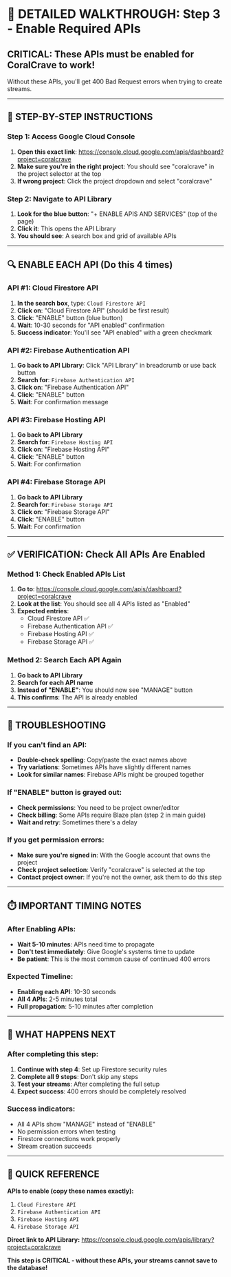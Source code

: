 # 🔑 DETAILED WALKTHROUGH: Step 3 - Enable Required APIs

## CRITICAL: These APIs must be enabled for CoralCrave to work!

Without these APIs, you'll get 400 Bad Request errors when trying to create streams.

---

## 🎯 STEP-BY-STEP INSTRUCTIONS

### Step 1: Access Google Cloud Console

1. **Open this exact link**: https://console.cloud.google.com/apis/dashboard?project=coralcrave
2. **Make sure you're in the right project**: You should see "coralcrave" in the project selector at the top
3. **If wrong project**: Click the project dropdown and select "coralcrave"

### Step 2: Navigate to API Library

1. **Look for the blue button**: "+ ENABLE APIS AND SERVICES" (top of the page)
2. **Click it**: This opens the API Library
3. **You should see**: A search box and grid of available APIs

---

## 🔍 ENABLE EACH API (Do this 4 times)

### API #1: Cloud Firestore API

1. **In the search box**, type: `Cloud Firestore API`
2. **Click on**: "Cloud Firestore API" (should be first result)
3. **Click**: "ENABLE" button (blue button)
4. **Wait**: 10-30 seconds for "API enabled" confirmation
5. **Success indicator**: You'll see "API enabled" with a green checkmark

### API #2: Firebase Authentication API

1. **Go back to API Library**: Click "API Library" in breadcrumb or use back button
2. **Search for**: `Firebase Authentication API`
3. **Click on**: "Firebase Authentication API"
4. **Click**: "ENABLE" button
5. **Wait**: For confirmation message

### API #3: Firebase Hosting API

1. **Go back to API Library**
2. **Search for**: `Firebase Hosting API`
3. **Click on**: "Firebase Hosting API"
4. **Click**: "ENABLE" button
5. **Wait**: For confirmation

### API #4: Firebase Storage API

1. **Go back to API Library**
2. **Search for**: `Firebase Storage API`
3. **Click on**: "Firebase Storage API"
4. **Click**: "ENABLE" button
5. **Wait**: For confirmation

---

## ✅ VERIFICATION: Check All APIs Are Enabled

### Method 1: Check Enabled APIs List

1. **Go to**: https://console.cloud.google.com/apis/dashboard?project=coralcrave
2. **Look at the list**: You should see all 4 APIs listed as "Enabled"
3. **Expected entries**:
   - Cloud Firestore API ✅
   - Firebase Authentication API ✅
   - Firebase Hosting API ✅
   - Firebase Storage API ✅

### Method 2: Search Each API Again

1. **Go back to API Library**
2. **Search for each API name**
3. **Instead of "ENABLE"**: You should now see "MANAGE" button
4. **This confirms**: The API is already enabled

---

## 🚨 TROUBLESHOOTING

### If you can't find an API:

- **Double-check spelling**: Copy/paste the exact names above
- **Try variations**: Sometimes APIs have slightly different names
- **Look for similar names**: Firebase APIs might be grouped together

### If "ENABLE" button is grayed out:

- **Check permissions**: You need to be project owner/editor
- **Check billing**: Some APIs require Blaze plan (step 2 in main guide)
- **Wait and retry**: Sometimes there's a delay

### If you get permission errors:

- **Make sure you're signed in**: With the Google account that owns the project
- **Check project selection**: Verify "coralcrave" is selected at the top
- **Contact project owner**: If you're not the owner, ask them to do this step

---

## ⏱️ IMPORTANT TIMING NOTES

### After Enabling APIs:

- **Wait 5-10 minutes**: APIs need time to propagate
- **Don't test immediately**: Give Google's systems time to update
- **Be patient**: This is the most common cause of continued 400 errors

### Expected Timeline:

- **Enabling each API**: 10-30 seconds
- **All 4 APIs**: 2-5 minutes total
- **Full propagation**: 5-10 minutes after completion

---

## 🎯 WHAT HAPPENS NEXT

### After completing this step:

1. **Continue with step 4**: Set up Firestore security rules
2. **Complete all 9 steps**: Don't skip any steps
3. **Test your streams**: After completing the full setup
4. **Expect success**: 400 errors should be completely resolved

### Success indicators:

- All 4 APIs show "MANAGE" instead of "ENABLE"
- No permission errors when testing
- Firestore connections work properly
- Stream creation succeeds

---

## 🔄 QUICK REFERENCE

**APIs to enable (copy these names exactly):**

1. `Cloud Firestore API`
2. `Firebase Authentication API`
3. `Firebase Hosting API`
4. `Firebase Storage API`

**Direct link to API Library:**
https://console.cloud.google.com/apis/library?project=coralcrave

**This step is CRITICAL - without these APIs, your streams cannot save to the database!**
